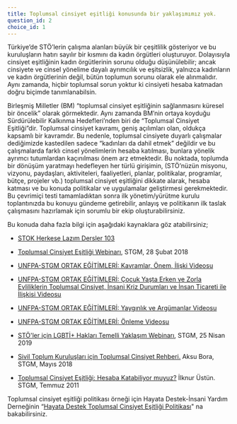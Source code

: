 ```yaml
---
title: Toplumsal cinsiyet eşitliği konusunda bir yaklaşımımız yok.
question_id: 2
choice_id: 1
---
```

Türkiye’de STÖ’lerin çalışma alanları büyük bir çeşitlilik gösteriyor ve bu kuruluşların hatırı sayılır bir kısmını da kadın örgütleri oluşturuyor. Dolayısıyla cinsiyet eşitliğinin kadın örgütlerinin sorunu olduğu düşünülebilir; ancak cinsiyete ve cinsel yönelime dayalı ayrımcılık ve eşitsizlik, yalnızca kadınların ve kadın örgütlerinin değil, bütün toplumun sorunu olarak ele alınmalıdır. Aynı zamanda, hiçbir toplumsal sorun yoktur ki cinsiyeti hesaba katmadan doğru biçimde tanımlanabilsin.

Birleşmiş Milletler (BM) “toplumsal cinsiyet eşitliğinin sağlanmasını küresel bir öncelik” olarak görmektedir. Aynı zamanda BM’nin ortaya koyduğu Sürdürülebilir Kalkınma Hedefleri’nden biri de “Toplumsal Cinsiyet Eşitliği”dir. Toplumsal cinsiyet kavramı, geniş açılımları olan, oldukça kapsamlı bir kavramdır. Bu nedenle, toplumsal cinsiyete duyarlı çalışmalar dediğimizde kastedilen sadece “kadınları da dahil etmek” değildir ve bu çalışmalarda farklı cinsel yönelimlerin hesaba katılması, bunlara yönelik ayrımcı tutumlardan kaçınılması önem arz etmektedir. Bu noktada, toplumda bir dönüşüm yaratmayı hedefleyen her türlü girişimin, (STÖ’nüzün misyonu, vizyonu, paydaşları, aktiviteleri, faaliyetleri, planlar, politikalar, programlar, bütçe, projeler vb.) toplumsal cinsiyet eşitliğini dikkate alarak, hesaba katması ve bu konuda politikalar ve uygulamalar geliştirmesi gerekmektedir. Bu çevrimiçi testi tamamladıktan sonra ilk yönetim/yürütme kurulu toplantınızda bu konuyu gündeme getirebilir, anlayış ve politikanın ilk taslak çalışmasını hazırlamak için sorumlu bir ekip oluşturabilirsiniz.

Bu konuda daha fazla bilgi için aşağıdaki kaynaklara göz atabilirsiniz;

- [<u>STOK Herkese Lazım Dersler 103</u>](https://www.stgm.org.tr/sivil-toplum-okulu-stok/103-hak-temelli-yaklasim-ana-akimlastirma)

- [<u>Toplumsal Cinsiyet Eşitliği Webinarı</u>](https://www.youtube.com/watch?v=OIayUA2roIQ&list=PLNNUSz3jzVL7vWHXlq7KaCZ0TrQxxA3NJ&index=8&t=5s), STGM, 28 Şubat 2018

- [<u>UNFPA-STGM ORTAK EĞİTİMLERİ: Kavramlar, Önem, İlişki Videosu</u>](https://youtu.be/QTu5GCWAV88)

- [<u>UNFPA-STGM ORTAK EĞİTİMLERİ: Çocuk Yaşta Erken ve Zorla Evliliklerin Toplumsal Cinsiyet, İnsani Kriz Durumları ve İnsan Ticareti ile İlişkisi Videosu</u>](https://youtu.be/vvmgW2ONyZs)

- [<u>UNFPA-STGM ORTAK EĞİTİMLERİ: Yaygınlık ve Argümanlar Videosu</u>](https://youtu.be/NdcYRDHTZhA)

- [<u>UNFPA-STGM ORTAK EĞİTİMLERİ: Önleme Videosu</u>](https://youtu.be/wuvJWrh0G6Q)

- [<u>STÖ'ler için LGBTİ+ Hakları Temelli Yaklaşım Webinarı</u>](https://www.youtube.com/watch?v=dY1NPt8a98w&list=PLNNUSz3jzVL7vWHXlq7KaCZ0TrQxxA3NJ&index=10&t=448s), STGM, 25 Nisan 2019

- [<u>Sivil Toplum Kuruluşları için Toplumsal Cinsiyet Rehberi.</u>](https://www.stgm.org.tr/yayinlar/sivil-toplum-kuruluslari-icin-toplumsal-cinsiyet-rehberi) Aksu Bora, STGM, Mayıs 2018

- [<u>Toplumsal Cinsiyet Eşitliği: Hesaba Katabiliyor muyuz?</u>](https://www.stgm.org.tr/yayinlar/toplumsal-cinsiyet-esitligi-hesaba-katabiliyor-muyuz) İlknur Üstün. STGM, Temmuz 2011

Toplumsal cinsiyet eşitliği politikası örneği için Hayata Destek-İnsani Yardım Derneğinin “[<u>Hayata Destek Toplumsal Cinsiyet Eşitliği Politikası</u>](https://www.hayatadestek.org/wp-content/uploads/2021/12/toplumsal-cinsiyet-tc-politikasi.pdf)" na bakabilirsiniz.


